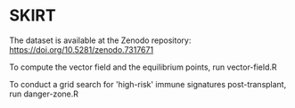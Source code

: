 # SKIRT
The dataset is available at the Zenodo repository: https://doi.org/10.5281/zenodo.7317671

To compute the vector field and the equilibrium points, run vector-field.R

To conduct a grid search for 'high-risk' immune signatures post-transplant, run danger-zone.R
